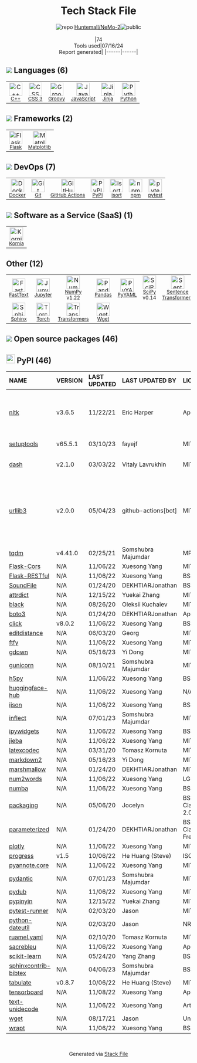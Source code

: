 <!--
&lt;--- Readme.md Snippet without images Start ---&gt;
## Tech Stack
Huntemall/NeMo-2 is built on the following main stack:

- [C++](http://www.cplusplus.com/) – Languages
- [Groovy](https://groovy-lang.org/) – Languages
- [JavaScript](https://developer.mozilla.org/en-US/docs/Web/JavaScript) – Languages
- [Jinja](https://palletsprojects.com/p/jinja/) – Templating Languages & Extensions
- [Python](https://www.python.org) – Languages
- [Flask](http://flask.pocoo.org/) – Microframeworks (Backend)
- [Matplotlib](http://matplotlib.org) – Charting Libraries
- [Docker](https://www.docker.com/) – Virtual Machine Platforms & Containers
- [GitHub Actions](https://github.com/features/actions) – Continuous Integration
- [isort](https://pycqa.github.io/isort/) – Code Review
- [pytest](http://pytest.org/latest/) – Testing Frameworks
- [Kornia](https://kornia.github.io/) – Image Processing and Management
- [FastText](https://fasttext.cc/) – NLP / Sentiment Analysis
- [Jupyter](http://jupyter.org) – Data Science Notebooks
- [NumPy](http://www.numpy.org/) – Data Science Tools
- [Pandas](http://pandas.pydata.org/) – Data Science Tools
- [SciPy](http://www.scipy.org) – Data Science Tools
- [Sentence Transformers](https://www.sbert.net/) – NLP / Sentiment Analysis
- [Shell](https://en.wikipedia.org/wiki/Shell_script) – Shells
- [Sphinx](http://sphinxsearch.com/) – Search Engines
- [Torch](http://torch.ch/) – Machine Learning Tools
- [Transformers](https://huggingface.co/transformers/) – NLP / Sentiment Analysis

Full tech stack [here](/techstack.md)

&lt;--- Readme.md Snippet without images End ---&gt;

&lt;--- Readme.md Snippet with images Start ---&gt;
## Tech Stack
Huntemall/NeMo-2 is built on the following main stack:

- <img width='25' height='25' src='https://img.stackshare.io/service/1049/cplusplus.png' alt='C++'/> [C++](http://www.cplusplus.com/) – Languages
- <img width='25' height='25' src='https://img.stackshare.io/service/997/default_7ff5fcd857f42ad25149f659693d8930bffddf14.png' alt='Groovy'/> [Groovy](https://groovy-lang.org/) – Languages
- <img width='25' height='25' src='https://img.stackshare.io/service/1209/javascript.jpeg' alt='JavaScript'/> [JavaScript](https://developer.mozilla.org/en-US/docs/Web/JavaScript) – Languages
- <img width='25' height='25' src='https://img.stackshare.io/service/2303/New_Project__20_.png' alt='Jinja'/> [Jinja](https://palletsprojects.com/p/jinja/) – Templating Languages & Extensions
- <img width='25' height='25' src='https://img.stackshare.io/service/993/pUBY5pVj.png' alt='Python'/> [Python](https://www.python.org) – Languages
- <img width='25' height='25' src='https://img.stackshare.io/service/1001/default_6d109315b60108628b7cd3e159b84645c31ef0e2.png' alt='Flask'/> [Flask](http://flask.pocoo.org/) – Microframeworks (Backend)
- <img width='25' height='25' src='https://img.stackshare.io/service/2993/2DZC4KaA_400x400.jpg' alt='Matplotlib'/> [Matplotlib](http://matplotlib.org) – Charting Libraries
- <img width='25' height='25' src='https://img.stackshare.io/service/586/n4u37v9t_400x400.png' alt='Docker'/> [Docker](https://www.docker.com/) – Virtual Machine Platforms & Containers
- <img width='25' height='25' src='https://img.stackshare.io/service/11563/actions.png' alt='GitHub Actions'/> [GitHub Actions](https://github.com/features/actions) – Continuous Integration
- <img width='25' height='25' src='https://img.stackshare.io/service/4835/default_0a87fe83d3c6dc2bd452e7bf2428b32269c080d2.png' alt='isort'/> [isort](https://pycqa.github.io/isort/) – Code Review
- <img width='25' height='25' src='https://img.stackshare.io/service/4586/Lu99Qe0Z_400x400.png' alt='pytest'/> [pytest](http://pytest.org/latest/) – Testing Frameworks
- <img width='25' height='25' src='https://img.stackshare.io/service/33820/default_8eec0fbd2eb1f7131b5c3a61d2b271c49524eb71.jpg' alt='Kornia'/> [Kornia](https://kornia.github.io/) – Image Processing and Management
- <img width='25' height='25' src='https://img.stackshare.io/service/10340/New_Project__18_.jpg' alt='FastText'/> [FastText](https://fasttext.cc/) – NLP / Sentiment Analysis
- <img width='25' height='25' src='https://img.stackshare.io/service/4190/fGBUdNf__400x400.jpg' alt='Jupyter'/> [Jupyter](http://jupyter.org) – Data Science Notebooks
- <img width='25' height='25' src='https://img.stackshare.io/service/2179/default_332f874a2edb2686f578aa6389313efcea1eec41.png' alt='NumPy'/> [NumPy](http://www.numpy.org/) – Data Science Tools
- <img width='25' height='25' src='https://img.stackshare.io/service/2180/1284191.png' alt='Pandas'/> [Pandas](http://pandas.pydata.org/) – Data Science Tools
- <img width='25' height='25' src='https://img.stackshare.io/service/3303/scipyshiny_small.png' alt='SciPy'/> [SciPy](http://www.scipy.org) – Data Science Tools
- <img width='25' height='25' src='https://img.stackshare.io/service/109224/default_1167b8b1fc15f3526701cde5a789734ae865925d.png' alt='Sentence Transformers'/> [Sentence Transformers](https://www.sbert.net/) – NLP / Sentiment Analysis
- <img width='25' height='25' src='https://img.stackshare.io/service/4631/default_c2062d40130562bdc836c13dbca02d318205a962.png' alt='Shell'/> [Shell](https://en.wikipedia.org/wiki/Shell_script) – Shells
- <img width='25' height='25' src='https://img.stackshare.io/service/1598/TtqoAo1V.png' alt='Sphinx'/> [Sphinx](http://sphinxsearch.com/) – Search Engines
- <img width='25' height='25' src='https://img.stackshare.io/service/4475/hpYQzO_U_400x400.png' alt='Torch'/> [Torch](http://torch.ch/) – Machine Learning Tools
- <img width='25' height='25' src='https://img.stackshare.io/service/12240/no-img.png' alt='Transformers'/> [Transformers](https://huggingface.co/transformers/) – NLP / Sentiment Analysis

Full tech stack [here](/techstack.md)

&lt;--- Readme.md Snippet with images End ---&gt;
-->
<div align="center">

# Tech Stack File
![](https://img.stackshare.io/repo.svg "repo") [Huntemall/NeMo-2](https://github.com/Huntemall/NeMo-2)![](https://img.stackshare.io/public_badge.svg "public")
<br/><br/>
|74<br/>Tools used|07/16/24 <br/>Report generated|
|------|------|
</div>

## <img src='https://img.stackshare.io/languages.svg'/> Languages (6)
<table><tr>
  <td align='center'>
  <img width='36' height='36' src='https://img.stackshare.io/service/1049/cplusplus.png' alt='C++'>
  <br>
  <sub><a href="http://www.cplusplus.com/">C++</a></sub>
  <br>
  <sub></sub>
</td>

<td align='center'>
  <img width='36' height='36' src='https://img.stackshare.io/service/6727/css.png' alt='CSS 3'>
  <br>
  <sub><a href="https://developer.mozilla.org/en-US/docs/Web/CSS/CSS3">CSS 3</a></sub>
  <br>
  <sub></sub>
</td>

<td align='center'>
  <img width='36' height='36' src='https://img.stackshare.io/service/997/default_7ff5fcd857f42ad25149f659693d8930bffddf14.png' alt='Groovy'>
  <br>
  <sub><a href="https://groovy-lang.org/">Groovy</a></sub>
  <br>
  <sub></sub>
</td>

<td align='center'>
  <img width='36' height='36' src='https://img.stackshare.io/service/1209/javascript.jpeg' alt='JavaScript'>
  <br>
  <sub><a href="https://developer.mozilla.org/en-US/docs/Web/JavaScript">JavaScript</a></sub>
  <br>
  <sub></sub>
</td>

<td align='center'>
  <img width='36' height='36' src='https://img.stackshare.io/service/2303/New_Project__20_.png' alt='Jinja'>
  <br>
  <sub><a href="https://palletsprojects.com/p/jinja/">Jinja</a></sub>
  <br>
  <sub></sub>
</td>

<td align='center'>
  <img width='36' height='36' src='https://img.stackshare.io/service/993/pUBY5pVj.png' alt='Python'>
  <br>
  <sub><a href="https://www.python.org">Python</a></sub>
  <br>
  <sub></sub>
</td>

</tr>
</table>

## <img src='https://img.stackshare.io/frameworks.svg'/> Frameworks (2)
<table><tr>
  <td align='center'>
  <img width='36' height='36' src='https://img.stackshare.io/service/1001/default_6d109315b60108628b7cd3e159b84645c31ef0e2.png' alt='Flask'>
  <br>
  <sub><a href="http://flask.pocoo.org/">Flask</a></sub>
  <br>
  <sub></sub>
</td>

<td align='center'>
  <img width='36' height='36' src='https://img.stackshare.io/service/2993/2DZC4KaA_400x400.jpg' alt='Matplotlib'>
  <br>
  <sub><a href="http://matplotlib.org">Matplotlib</a></sub>
  <br>
  <sub></sub>
</td>

</tr>
</table>

## <img src='https://img.stackshare.io/devops.svg'/> DevOps (7)
<table><tr>
  <td align='center'>
  <img width='36' height='36' src='https://img.stackshare.io/service/586/n4u37v9t_400x400.png' alt='Docker'>
  <br>
  <sub><a href="https://www.docker.com/">Docker</a></sub>
  <br>
  <sub></sub>
</td>

<td align='center'>
  <img width='36' height='36' src='https://img.stackshare.io/service/1046/git.png' alt='Git'>
  <br>
  <sub><a href="http://git-scm.com/">Git</a></sub>
  <br>
  <sub></sub>
</td>

<td align='center'>
  <img width='36' height='36' src='https://img.stackshare.io/service/11563/actions.png' alt='GitHub Actions'>
  <br>
  <sub><a href="https://github.com/features/actions">GitHub Actions</a></sub>
  <br>
  <sub></sub>
</td>

<td align='center'>
  <img width='36' height='36' src='https://img.stackshare.io/service/12572/-RIWgodF_400x400.jpg' alt='PyPI'>
  <br>
  <sub><a href="https://pypi.org/">PyPI</a></sub>
  <br>
  <sub></sub>
</td>

<td align='center'>
  <img width='36' height='36' src='https://img.stackshare.io/service/4835/default_0a87fe83d3c6dc2bd452e7bf2428b32269c080d2.png' alt='isort'>
  <br>
  <sub><a href="https://pycqa.github.io/isort/">isort</a></sub>
  <br>
  <sub></sub>
</td>

<td align='center'>
  <img width='36' height='36' src='https://img.stackshare.io/service/1120/lejvzrnlpb308aftn31u.png' alt='npm'>
  <br>
  <sub><a href="https://www.npmjs.com/">npm</a></sub>
  <br>
  <sub></sub>
</td>

<td align='center'>
  <img width='36' height='36' src='https://img.stackshare.io/service/4586/Lu99Qe0Z_400x400.png' alt='pytest'>
  <br>
  <sub><a href="http://pytest.org/latest/">pytest</a></sub>
  <br>
  <sub></sub>
</td>

</tr>
</table>

## <img src='https://img.stackshare.io/saas.svg'/> Software as a Service (SaaS) (1)
<table><tr>
  <td align='center'>
  <img width='36' height='36' src='https://img.stackshare.io/service/33820/default_8eec0fbd2eb1f7131b5c3a61d2b271c49524eb71.jpg' alt='Kornia'>
  <br>
  <sub><a href="https://kornia.github.io/">Kornia</a></sub>
  <br>
  <sub></sub>
</td>

</tr>
</table>

## Other (12)
<table><tr>
  <td align='center'>
  <img width='36' height='36' src='https://img.stackshare.io/service/10340/New_Project__18_.jpg' alt='FastText'>
  <br>
  <sub><a href="https://fasttext.cc/">FastText</a></sub>
  <br>
  <sub></sub>
</td>

<td align='center'>
  <img width='36' height='36' src='https://img.stackshare.io/service/4190/fGBUdNf__400x400.jpg' alt='Jupyter'>
  <br>
  <sub><a href="http://jupyter.org">Jupyter</a></sub>
  <br>
  <sub></sub>
</td>

<td align='center'>
  <img width='36' height='36' src='https://img.stackshare.io/service/2179/default_332f874a2edb2686f578aa6389313efcea1eec41.png' alt='NumPy'>
  <br>
  <sub><a href="http://www.numpy.org/">NumPy</a></sub>
  <br>
  <sub>v1.22</sub>
</td>

<td align='center'>
  <img width='36' height='36' src='https://img.stackshare.io/service/2180/1284191.png' alt='Pandas'>
  <br>
  <sub><a href="http://pandas.pydata.org/">Pandas</a></sub>
  <br>
  <sub></sub>
</td>

<td align='center'>
  <img width='36' height='36' src='https://img.stackshare.io/service/3730/no-img-open-source.png' alt='PyYAML'>
  <br>
  <sub><a href="http://pyyaml.org/wiki/PyYAML">PyYAML</a></sub>
  <br>
  <sub></sub>
</td>

<td align='center'>
  <img width='36' height='36' src='https://img.stackshare.io/service/3303/scipyshiny_small.png' alt='SciPy'>
  <br>
  <sub><a href="http://www.scipy.org">SciPy</a></sub>
  <br>
  <sub>v0.14</sub>
</td>

<td align='center'>
  <img width='36' height='36' src='https://img.stackshare.io/service/109224/default_1167b8b1fc15f3526701cde5a789734ae865925d.png' alt='Sentence Transformers'>
  <br>
  <sub><a href="https://www.sbert.net/">Sentence Transformers</a></sub>
  <br>
  <sub></sub>
</td>

<td align='center'>
  <img width='36' height='36' src='https://img.stackshare.io/service/4631/default_c2062d40130562bdc836c13dbca02d318205a962.png' alt='Shell'>
  <br>
  <sub><a href="https://en.wikipedia.org/wiki/Shell_script">Shell</a></sub>
  <br>
  <sub></sub>
</td>

</tr>
<tr>
  <td align='center'>
  <img width='36' height='36' src='https://img.stackshare.io/service/1598/TtqoAo1V.png' alt='Sphinx'>
  <br>
  <sub><a href="http://sphinxsearch.com/">Sphinx</a></sub>
  <br>
  <sub></sub>
</td>

<td align='center'>
  <img width='36' height='36' src='https://img.stackshare.io/service/4475/hpYQzO_U_400x400.png' alt='Torch'>
  <br>
  <sub><a href="http://torch.ch/">Torch</a></sub>
  <br>
  <sub></sub>
</td>

<td align='center'>
  <img width='36' height='36' src='https://img.stackshare.io/service/12240/no-img.png' alt='Transformers'>
  <br>
  <sub><a href="https://huggingface.co/transformers/">Transformers</a></sub>
  <br>
  <sub></sub>
</td>

<td align='center'>
  <img width='36' height='36' src='https://img.stackshare.io/service/6568/no-img-open-source.png' alt='Wget'>
  <br>
  <sub><a href="https://www.gnu.org/software/wget/">Wget</a></sub>
  <br>
  <sub></sub>
</td>

</tr>
</table>


## <img src='https://img.stackshare.io/group.svg' /> Open source packages (46)</h2>

## <img width='24' height='24' src='https://img.stackshare.io/service/12572/-RIWgodF_400x400.jpg'/> PyPI (46)

|NAME|VERSION|LAST UPDATED|LAST UPDATED BY|LICENSE|VULNERABILITIES|
|:------|:------|:------|:------|:------|:------|
|[nltk](https://pypi.org/project/nltk)|v3.6.5|11/22/21|Eric Harper |Apache-2.0|[CVE-2024-39705](https://github.com/advisories/GHSA-cgvx-9447-vcch) (High)<br/>[CVE-2021-43854](https://github.com/advisories/GHSA-f8m6-h2c7-8h9x) (High)<br/>[CVE-2021-3842](https://github.com/advisories/GHSA-rqjh-jp2r-59cj) (High)|
|[setuptools](https://pypi.org/project/setuptools)|v65.5.1|03/10/23|fayejf |MIT|[CVE-2024-6345](https://github.com/advisories/GHSA-cx63-2mw6-8hw5) (High)|
|[dash](https://pypi.org/project/dash)|v2.1.0|03/03/22|Vitaly Lavrukhin |MIT|[CVE-2024-21485](https://github.com/advisories/GHSA-547x-748v-vp6p) (Moderate)|
|[urllib3](https://pypi.org/project/urllib3)|v2.0.0|05/04/23|github-actions[bot] |MIT|[CVE-2024-37891](https://github.com/advisories/GHSA-34jh-p97f-mpxf) (Moderate)<br/>[CVE-2023-45803](https://github.com/advisories/GHSA-g4mx-q9vg-27p4) (Moderate)<br/>[CVE-2023-43804](https://github.com/advisories/GHSA-v845-jxx5-vc9f) (Moderate)|
|[tqdm](https://pypi.org/project/tqdm)|v4.41.0|02/25/21|Somshubra Majumdar |MPL-2.0,MIT|[CVE-2024-34062](https://github.com/advisories/GHSA-g7vv-2v7x-gj9p) (Low)|
|[Flask-Cors](https://pypi.org/project/Flask-Cors)|N/A|11/06/22|Xuesong Yang |MIT|N/A|
|[Flask-RESTful](https://pypi.org/project/Flask-RESTful)|N/A|11/06/22|Xuesong Yang |BSD-3-Clause|N/A|
|[SoundFile](https://pypi.org/project/SoundFile)|N/A|01/24/20|DEKHTIARJonathan |BSD-3-Clause|N/A|
|[attrdict](https://pypi.org/project/attrdict)|N/A|12/15/22|Yuekai Zhang |MIT|N/A|
|[black](https://pypi.org/project/black)|N/A|08/26/20|Oleksii Kuchaiev |MIT|N/A|
|[boto3](https://pypi.org/project/boto3)|N/A|01/24/20|DEKHTIARJonathan |Apache-2.0|N/A|
|[click](https://pypi.org/project/click)|v8.0.2|11/06/22|Xuesong Yang |BSD-3-Clause|N/A|
|[editdistance](https://pypi.org/project/editdistance)|N/A|06/03/20|Georg |MIT|N/A|
|[ftfy](https://pypi.org/project/ftfy)|N/A|11/06/22|Xuesong Yang |MIT|N/A|
|[gdown](https://pypi.org/project/gdown)|N/A|05/16/23|Yi Dong |MIT|N/A|
|[gunicorn](https://pypi.org/project/gunicorn)|N/A|08/10/21|Somshubra Majumdar |MIT|N/A|
|[h5py](https://pypi.org/project/h5py)|N/A|11/06/22|Xuesong Yang |BSD-3-Clause|N/A|
|[huggingface-hub](https://pypi.org/project/huggingface-hub)|N/A|11/06/22|Xuesong Yang |N/A|N/A|
|[ijson](https://pypi.org/project/ijson)|N/A|11/06/22|Xuesong Yang |BSD-3-Clause|N/A|
|[inflect](https://pypi.org/project/inflect)|N/A|07/01/23|Somshubra Majumdar |MIT|N/A|
|[ipywidgets](https://pypi.org/project/ipywidgets)|N/A|11/06/22|Xuesong Yang |BSD-3-Clause|N/A|
|[jieba](https://pypi.org/project/jieba)|N/A|11/06/22|Xuesong Yang |MIT|N/A|
|[latexcodec](https://pypi.org/project/latexcodec)|N/A|03/31/20|Tomasz Kornuta |MIT|N/A|
|[markdown2](https://pypi.org/project/markdown2)|N/A|05/16/23|Yi Dong |MIT|N/A|
|[marshmallow](https://pypi.org/project/marshmallow)|N/A|01/24/20|DEKHTIARJonathan |MIT|N/A|
|[num2words](https://pypi.org/project/num2words)|N/A|11/06/22|Xuesong Yang |LGPL-2.1|N/A|
|[numba](https://pypi.org/project/numba)|N/A|11/06/22|Xuesong Yang |BSD-3-Clause|N/A|
|[packaging](https://pypi.org/project/packaging)|N/A|05/06/20|Jocelyn |BSD-3-Clause,Apache-2.0|N/A|
|[parameterized](https://pypi.org/project/parameterized)|N/A|01/24/20|DEKHTIARJonathan |BSD-2-Clause-FreeBSD|N/A|
|[plotly](https://pypi.org/project/plotly)|N/A|11/06/22|Xuesong Yang |MIT|N/A|
|[progress](https://pypi.org/project/progress)|v1.5|10/06/22|He Huang (Steve) |ISC|N/A|
|[pyannote.core](https://pypi.org/project/pyannote.core)|N/A|11/06/22|Xuesong Yang |MIT|N/A|
|[pydantic](https://pypi.org/project/pydantic)|N/A|07/01/23|Somshubra Majumdar |MIT|N/A|
|[pydub](https://pypi.org/project/pydub)|N/A|11/06/22|Xuesong Yang |MIT|N/A|
|[pypinyin](https://pypi.org/project/pypinyin)|N/A|12/15/22|Yuekai Zhang |MIT|N/A|
|[pytest-runner](https://pypi.org/project/pytest-runner)|N/A|02/03/20|Jason |MIT|N/A|
|[python-dateutil](https://pypi.org/project/python-dateutil)|N/A|02/03/20|Jason |NRL|N/A|
|[ruamel.yaml](https://pypi.org/project/ruamel.yaml)|N/A|02/10/20|Tomasz Kornuta |MIT|N/A|
|[sacrebleu](https://pypi.org/project/sacrebleu)|N/A|11/06/22|Xuesong Yang |Apache-2.0|N/A|
|[scikit-learn](https://pypi.org/project/scikit-learn)|N/A|05/24/20|Yang Zhang |BSD-3-Clause|N/A|
|[sphinxcontrib-bibtex](https://pypi.org/project/sphinxcontrib-bibtex)|N/A|04/06/23|Somshubra Majumdar |BSD-3-Clause|N/A|
|[tabulate](https://pypi.org/project/tabulate)|v0.8.7|10/06/22|He Huang (Steve) |MIT|N/A|
|[tensorboard](https://pypi.org/project/tensorboard)|N/A|11/08/22|Xuesong Yang |Apache-2.0|N/A|
|[text-unidecode](https://pypi.org/project/text-unidecode)|N/A|11/06/22|Xuesong Yang |Artistic-2.0|N/A|
|[wget](https://pypi.org/project/wget)|N/A|08/17/21|Jason |Unlicense|N/A|
|[wrapt](https://pypi.org/project/wrapt)|N/A|11/06/22|Xuesong Yang |BSD-2-Clause|N/A|

<br/>
<div align='center'>

Generated via [Stack File](https://github.com/marketplace/stack-file)
